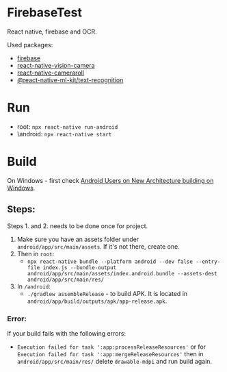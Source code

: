 # FirebaseTest
React native, firebase and OCR.

Used packages:
- [firebase](https://rnfirebase.io/)
- [react-native-vision-camera](https://github.com/mrousavy/react-native-vision-camera)
- [react-native-cameraroll](https://github.com/react-native-cameraroll/react-native-cameraroll)
- [@react-native-ml-kit/text-recognition](https://www.npmjs.com/package/@react-native-ml-kit/text-recognition?activeTab=readme)

# Run
- root: `npx react-native run-android`
- \android: `npx react-native start`

# Build
On Windows - first check [Android Users on New Architecture building on Windows](https://reactnative.dev/architecture/bundled-hermes#android-users-on-new-architecture-building-on-windows).

## Steps:
Steps 1. and 2. needs to be done once for project.
1.  Make sure you have an assets folder under `android/app/src/main/assets`. If it's not there, create one.
2. Then in `root`:
    - `npx react-native bundle --platform android --dev false --entry-file index.js --bundle-output android/app/src/main/assets/index.android.bundle --assets-dest android/app/src/main/res/`
3. In `/android`: 
    - `./gradlew assembleRelease` - to build APK. It is located in `android/app/build/outputs/apk/app-release.apk`.

### Error:  
If your build fails with the following errors:
- `Execution failed for task ':app:processReleaseResources'` or for `Execution failed for task ':app:mergeReleaseResources'` then in `android/app/src/main/res/` delete `drawable-mdpi` and run build again.

